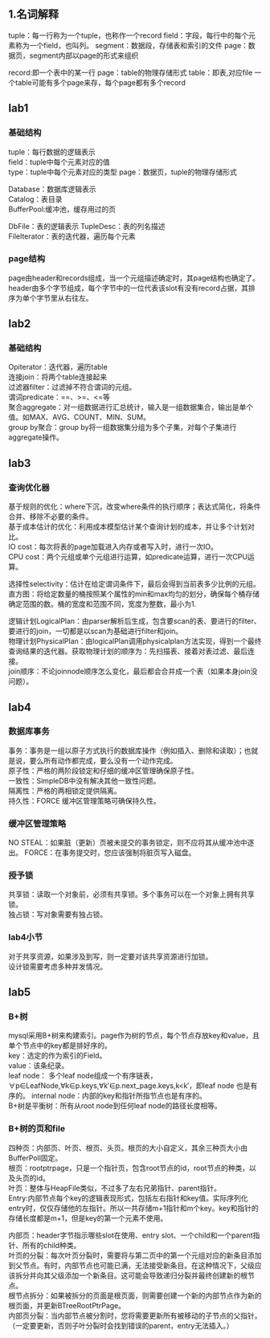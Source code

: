 ## 1.名词解释
tuple：每一行称为一个tuple，也称作一个record
field：字段，每行中的每个元素称为一个field，也叫列。
segment：数据段，存储表和索引的文件
page：数据页，segment内部以page的形式来组织

record:即一个表中的某一行
page：table的物理存储形式
table：即表,对应file
一个table可能有多个page来存，每个page都有多个record

## lab1
### 基础结构
tuple：每行数据的逻辑表示  
field：tuple中每个元素对应的值  
type：tuple中每个元素对应的类型 
page：数据页，tuple的物理存储形式
  
Database：数据库逻辑表示  
Catalog：表目录  
BufferPool:缓冲池，缓存用过的页
  
DbFile：表的逻辑表示
TupleDesc：表的列名描述  
FileIterator：表的迭代器，遍历每个元素

### page结构
page由header和records组成，当一个元组描述确定时，其page结构也确定了。  
header由多个字节组成，每个字节中的一位代表该slot有没有record占据，其排序为单个字节里从右往左。  

## lab2
### 基础结构  
Opiterator：迭代器，遍历table  
连接join：将两个table连接起来  
过滤器filter：过滤掉不符合谓词的元组。  
谓词predicate：==、>=、<=等  
聚合aggregate：对一组数据进行汇总统计，输入是一组数据集合，输出是单个值。如MAX、AVG、COUNT、MIN、SUM。  
group by聚合：group by将一组数据集分组为多个子集，对每个子集进行aggregate操作。

## lab3
### 查询优化器
基于规则的优化：where下沉，改变where条件的执行顺序；表达式简化，将条件合并、移除不必要的条件。  
基于成本估计的优化：利用成本模型估计某个查询计划的成本，并让多个计划对比。  
IO cost：每次将表的page加载进入内存或者写入时，进行一次IO。  
CPU cost：两个元组或单个元组进行运算，如predicate运算，进行一次CPU运算。  

选择性selectivity：估计在给定谓词条件下，最后会得到当前表多少比例的元组。  
直方图：将给定数量的桶按照某个属性的min和max均匀的划分，确保每个桶存储确定范围的数。桶的宽度和范围不同，宽度为整数，最小为1.  

逻辑计划LogicalPlan：由parser解析后生成，包含要scan的表、要进行的filter、要进行的join，一切都是以scan为基础进行filter和join。  
物理计划PhysicalPlan：由logicalPlan调用physicalplan方法实现，得到一个最终查询结果的迭代器。获取物理计划的顺序为：先扫描表、接着对表过滤、最后连接。  
join顺序：不论joinnode顺序怎么变化，最后都会合并成一个表（如果本身join没问题）。  

## lab4
### 数据库事务
事务：事务是一组以原子方式执行的数据库操作（例如插入、删除和读取）；也就是说，要么所有动作都完成，要么没有一个动作完成。  
原子性：严格的两阶段锁定和仔细的缓冲区管理确保原子性。  
一致性：SimpleDB中没有解决其他一致性问题。  
隔离性：严格的两相锁定提供隔离。  
持久性：FORCE 缓冲区管理策略可确保持久性。  

### 缓冲区管理策略
NO STEAL：如果脏（更新）页被未提交的事务锁定，则不应将其从缓冲池中逐出。
FORCE：在事务提交时，您应该强制将脏页写入磁盘。 

### 授予锁
共享锁：读取一个对象前，必须有共享锁。多个事务可以在一个对象上拥有共享锁。  
独占锁：写对象需要有独占锁。  

### lab4小节
对于共享资源，如果涉及到写，则一定要对该共享资源进行加锁。  
设计锁需要考虑多种并发情况。  

## lab5
### B+树
mysql采用B+树来构建索引。page作为树的节点，每个节点存放key和value，且单个节点中的key都是排好序的。  
key：选定的作为索引的Field。  
value：该条纪录。  
leaf node： 多个leaf node组成一个有序链表， ∀p∈LeafNode,∀k∈p.keys,∀k′∈p.next_page.keys,k<k′，即leaf node 也是有序的。
internal node：内部的key和指针所指节点也是有序的。  
B+树是平衡树：所有从root node到任何leaf node的路径长度相等。  

### B+树的页和file
四种页：内部页、叶页、根页、头页。根页的大小自定义，其余三种页大小由BufferPoll固定。  
根页：rootptrpage，只是一个指针页，包含root节点的id，root节点的种类，以及头页的id。  
叶页：整体与HeapFile类似，不过多了左右兄弟指针、parent指针。  
Entry:内部节点每个key的逻辑表现形式，包括左右指针和key值。实际序列化entry时，仅仅存储他的左指针。所以一共存储m+1指针和m个key。key和指针的存储长度都是m+1，但是key的第一个元素不使用。  


内部页：header字节指示哪些slot在使用、entry slot、一个child和一个parent指针、所有的child种类。  
叶页的分裂：每次叶页分裂时，需要将与第二页中的第一个元组对应的新条目添加到父节点。有时，内部节点也可能已满，无法接受新条目。在这种情况下，父级应该拆分并向其父级添加一个新条目。这可能会导致递归分裂并最终创建新的根节点。  
根节点拆分：如果被拆分的页面是根页面，则需要创建一个新的内部节点作为新的根页面，并更新BTreeRootPtrPage。  
内部页分裂：当内部节点被分割时，您将需要更新所有被移动的子节点的父指针。 （一定要更新，否则子叶分裂时会找到错误的parent，entry无法插入。）



















